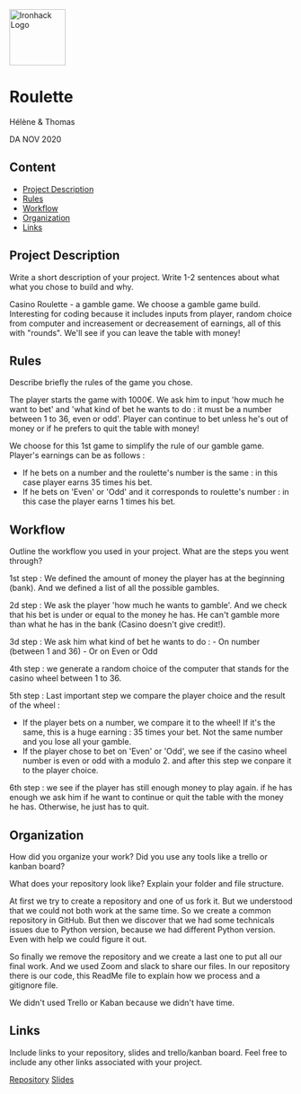 <img src="https://bit.ly/2VnXWr2" alt="Ironhack Logo" width="100"/>

# Roulette
Hélène & Thomas

DA NOV 2020

## Content
- [Project Description](#project-description)
- [Rules](#rules)
- [Workflow](#workflow)
- [Organization](#organization)
- [Links](#links)

## Project Description
Write a short description of your project. Write 1-2 sentences about what what you chose to build and why. 

Casino Roulette - a gamble game.
We choose a gamble game build. Interesting for coding because it includes inputs from player, random choice from computer and increasement or decreasement of earnings, all of this with "rounds". We'll see if you can leave the table with money!

## Rules
Describe briefly the rules of the game you chose. 

The player starts the game with 1000€. We ask him to input 'how much he want to bet' and 'what kind of bet he wants to do : it must be a number between 1 to 36, even or odd'. Player can continue to bet unless he's out of money or if he prefers to quit the table with money!

We choose for this 1st game to simplify the rule of our gamble game. Player's earnings can be as follows :
- If he bets on a number and the roulette's number is the same : in this case player earns 35 times his bet.
- If he bets on 'Even' or 'Odd' and it corresponds to roulette's number : in this case the player earns 1 times his bet. 

## Workflow
Outline the workflow you used in your project. What are the steps you went through?

1st step : We defined the amount of money the player has at the beginning (bank). And we defined a list of all the possible gambles. 

2d step : We ask the player 'how much he wants to gamble'. And we check that his bet is under or equal to the money he has. He can't gamble more than what he has in the bank (Casino doesn't give credit!).

3d step : We ask him what kind of bet he wants to do :
                - On number (between 1 and 36)
                - Or on Even or Odd

4th step : we generate a random choice of the computer that stands for the casino wheel between 1 to 36. 

5th step : Last important step we compare the player choice and the result of the wheel :
- If the player bets on a number, we compare it to the wheel! If it's the same, this is a huge earning : 35 times your bet. Not the same number and you lose all your gamble.
- If the player chose to bet on 'Even' or 'Odd', we see if the casino wheel number is even or odd with a modulo 2. and after this step we conpare it to the player choice. 

6th step : we see if the player has still enough money to play again. if he has enough we ask him if he want to continue or quit the table with the money he has. Otherwise, he just has to quit. 


## Organization
How did you organize your work? Did you use any tools like a trello or kanban board?

What does your repository look like? Explain your folder and file structure.

At first we try to create a repository and one of us fork it. But we understood that we could not both work at the same time. So
we create a common repository in GitHub. But then we discover that we had some technicals issues due to Python version, because we had different Python version. Even with help we could figure it out. 

So finally we remove the repository and we create a last one to put all our final work. And we used Zoom and slack to share our files. 
In our repository there is our code, this ReadMe file to explain how we process and a gitignore file.

We didn't used Trello or Kaban because we didn't have time. 

## Links
Include links to your repository, slides and trello/kanban board. Feel free to include any other links associated with your project. 

[Repository](https://github.com/Thomas-chenu/Casino_Roulette) 
[Slides](https://slides.com/thomaschenu/casinowheel)